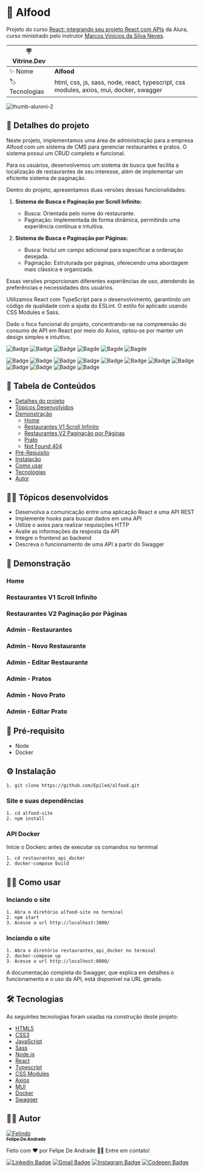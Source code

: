 # 🍲 Alfood
Projeto do curso <a href="https://cursos.alura.com.br/course/react-integrando-projeto-react-apis">React: integrando seu projeto React com APIs</a> da Alura, curso ministrado pelo instrutor <a href="https://www.linkedin.com/in/vinny-neves/">Marcos Vinicios da Silva Neves</a>.

| :placard: Vitrine.Dev |     |
| -------------  | --- |
| :sparkles: Nome        | **Alfood**
| :label: Tecnologias | html, css, js, sass, node, react, typescript, css modules, axios, mui, docker, swagger

<!-- Inserir imagem com a #vitrinedev ao final do link -->
![thumb-aluroni-2](https://github.com/Epiled/aluroni-2-router/assets/55258483/4be912b8-cf45-4a92-9431-1e4e8474ac89#vitrinedev)

<h2 id="detalhes-do-projeto"> 📃 Detalhes do projeto </h2>

Neste projeto, implementamos uma área de administração para a empresa Alfood com um sistema de CMS para gerenciar restaurantes e pratos. O sistema possui um CRUD completo e funcional.

Para os usuários, desenvolvemos um sistema de busca que facilita a localização de restaurantes de seu interesse, além de implementar um eficiente sistema de paginação.

Dentro do projeto, apresentamos duas versões dessas funcionalidades:

1. **Sistema de Busca e Paginação por Scroll Infinito:**
   - Busca: Orientada pelo nome do restaurante.
   - Paginação: Implementada de forma dinâmica, permitindo uma experiência contínua e intuitiva.

2. **Sistema de Busca e Paginação por Páginas:**
   - Busca: Inclui um campo adicional para especificar a ordenação desejada.
   - Paginação: Estruturada por páginas, oferecendo uma abordagem mais clássica e organizada.

Essas versões proporcionam diferentes experiências de uso, atendendo às preferências e necessidades dos usuários.

Utilizamos React com TypeScript para o desenvolvimento, garantindo um código de qualidade com a ajuda do ESLint. O estilo foi aplicado usando CSS Modules e Sass.

Dado o foco funcional do projeto, concentrando-se na compreensão do consumo de API em React por meio do Axios, optou-se por manter um design simples e intuitivo.

![Badge](https://img.shields.io/github/last-commit/Epiled/alfood?style=for-the-badge)
![Badge](https://img.shields.io/github/languages/code-size/Epiled/alfood?style=for-the-badge)
![Badge](https://img.shields.io/github/languages/count/Epiled/alfood?style=for-the-badge)
![Bagde](https://img.shields.io/badge/repo%20status-Beta-cyan?style=for-the-badge)
![Bagde](https://img.shields.io/github/v/release/Epiled/alfood?style=for-the-badge)
![Bagde](https://img.shields.io/github/license/Epiled/alfood?style=for-the-badge)

![Badge](https://img.shields.io/badge/-HTML5-E34F26?style=for-the-badge&logo=html5&logoColor=white)
![Badge](https://img.shields.io/badge/-CSS3-1572B6?style=for-the-badge&logo=css3&logoColor=white)
![Badge](https://img.shields.io/badge/-JS-F7DF1E?style=for-the-badge&logo=javascript&logoColor=black)
![Badge](https://img.shields.io/badge/-Sass-CC6699?style=for-the-badge&logo=sass&logoColor=white)
![Badge](https://img.shields.io/badge/-Node.js-339933?style=for-the-badge&logo=node.js&logoColor=white)
![Badge](https://img.shields.io/badge/-React-61DAFB?style=for-the-badge&logo=react&logoColor=black)
![Badge](https://img.shields.io/badge/-Typescript-3178C6?style=for-the-badge&logo=typescript&logoColor=white)
![Badge](https://img.shields.io/badge/-CSS%20Modules-000000?style=for-the-badge&logo=cssmodules&logoColor=white)
![Badge](https://img.shields.io/badge/-Axios-5A29E4?style=for-the-badge&logo=axios&logoColor=white)
![Badge](https://img.shields.io/badge/-MUI-007FFF?style=for-the-badge&logo=mui&logoColor=white)
![Badge](https://img.shields.io/badge/-Docker-2496ED?style=for-the-badge&logo=docker&logoColor=white)
![Badge](https://img.shields.io/badge/-Swagger-85EA2D?style=for-the-badge&logo=swagger&logoColor=black)

<h2> 📑 Tabela de Conteúdos </h2>

<!--ts-->
   * [Detalhes do projeto](#detalhes-do-projeto)
   * [Tópicos Desenvolvidos](#topicos-curso)
   * [Demonstração](#demonstracao)
     - [Home](#inicio)
     - [Restaurantes V1 Scroll Infinito](#cardapio)
     - [Restaurantes V2 Paginação por Páginas](#sobre)
     - [Prato](#prato)
     - [Not Found 404](#notFound404)
   * [Pré-Requisito](#pre-requisito)
   * [Instalação](#instalacao)
   * [Como usar](#como-usar)
   * [Tecnologias](#tecnologias)
   * [Autor](#autor)
<!--te-->

<h2 id="topicos-curso"> 👩‍🏫 Tópicos desenvolvidos</h2>

<!--ts-->
* Desenvolva a comunicação entre uma aplicação React e uma API REST
* Implemente hooks para buscar dados em uma API
* Utilize o axios para realizar requisições HTTP
* Avalie as informações da resposta da API
* Integre o frontend ao backend
* Descreva o funcionamento de uma API a partir do Swagger
<!--te-->

<h2 id="demonstracao"> 👀 Demonstração </h2>

<h3 id="inicio"> Home </h3>



<h3 id="cardapio"> Restaurantes V1 Scroll Infinito </h3>



<h3 id="cardapio"> Restaurantes V2 Paginação por Páginas </h3>



<h3 id="sobre"> Admin - Restaurantes </h3>



<h3 id="prato"> Admin - Novo Restaurante </h3>



<h3 id="prato"> Admin - Editar Restaurante </h3>



<h3 id="notFound404"> Admin - Pratos </h3>



<h3 id="notFound404"> Admin - Novo Prato </h3>



<h3 id="notFound404"> Admin - Editar Prato </h3>



<h2 id="pre-requisito"> 🚨 Pré-requisito </h2>
<ul>
  <li>Node</li>
  <li>Docker</li>
</ul>

<h2 id="instalacao"> ⚙ Instalação </h2>

```
1. git clone https://github.com/Epiled/alfood.git
```

<h3 id="site-dependencias">Site e suas dependências</h3>

```
1. cd alfood-site
2. npm install
```

<h3 id="site-dependencias">API Docker</h3>

Inicie o Dockerc antes de executar os comandos no terminal

```
1. cd restaurantes_api_docker
2. docker-compose build
```

<h2 id="como-usar"> 👩‍🏫 Como usar </h2>

<h3>Inciando o site</h3>

```
1. Abra o diretório alfood-site no terminal
2. npm start
3. Acesse a url http://localhost:3000/
```

<h3>Inciando o site</h3>

```
1. Abra o diretório restaurantes_api_docker no terminal
2. docker-compose up
3. Acesse a url http://localhost:8000/
```

A documentação completa do Swagger, que explica em detalhes o funcionamento e o uso da API, está disponível na URL gerada.

<h2 id="tecnologias"> 🛠 Tecnologias </h2>

As seguintes tecnologias foram usadas na construção deste projeto:

<ul>
  <li><a href="https://www.w3schools.com/html/default.asp" target="_blank">HTML5</a></li>
  <li><a href="https://www.w3schools.com/css/default.asp" target="_blank">CSS3</a></li>
  <li><a href="https://www.w3schools.com/js/default.asp" target="_blank">JavaScript</a></li>
  <li><a href="https://sass-lang.com/" target="_blank">Sass</a></li>
  <li><a href="https://nodejs.org/en" target="_blank">Node.js</a></li>
  <li><a href="https://react.dev/" target="_blank">React</a></li>
  <li><a href="https://www.typescriptlang.org/" target="_blank">Typescript</a></li>
  <li><a href="https://www.npmjs.com/package/typescript-plugin-css-modules" target="_blank">CSS Modules</a></li>
  <li><a href="https://axios-http.com/ptbr/docs/intro" target="_blank">Axios</a></li>
  <li><a href="https://mui.com/" target="_blank">MUI</a></li>
  <li><a href="https://www.docker.com/" target="_blank">Docker</a></li>
  <li><a href="https://swagger.io/" target="_blank">Swagger</a></li>
</ul>

<h2 id="autor"> 👨‍💻 Autor </h2>

<a href="https://github.com/Epiled">

![Felindo](https://user-images.githubusercontent.com/55258483/178338085-2cea8bf2-6d0c-409a-9d0e-23359b7d303e.png)
 <br />
 <sub><b>Felipe De Andrade</b></sub></a>

Feito com ❤️ por Felipe De Andrade 👋🏽 Entre em contato!

[![Linkedin Badge](https://img.shields.io/badge/-Felipe-blue?style=flat-square&logo=Linkedin&logoColor=white&link=https://www.linkedin.com/in/fademendonca/)](https://www.linkedin.com/in/fademendonca/)
[![Gmail Badge](https://img.shields.io/badge/-felipe.deam98@gmail.com-c14438?style=flat-square&logo=Gmail&logoColor=white&link=mailto:felipe.deam98@gmail.com)](mailto:felipe.deam98@gmail.com)
[![Instagram Badge](https://img.shields.io/badge/-Instagram-e4405f?style=flat-square&logo=Instagram&logoColor=white&link=https://www.instagram.com/felipe.deam/)](https://www.instagram.com/felipe.deam/)
[![Codepen Badge](https://img.shields.io/badge/-Codepen-000000?style=flat-square&logo=Codepen&logoColor=white&link=https://codepen.io/epiled)](https://codepen.io/epiled)
